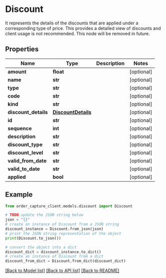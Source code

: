 # Discount

It represents the details of the discounts that are applied under a corresponding type of price. This provides a detailed view of discounts and client usage is not recommended. This node will be removed in future.

## Properties

Name | Type | Description | Notes
------------ | ------------- | ------------- | -------------
**amount** | **float** |  | [optional] 
**name** | **str** |  | [optional] 
**type** | **str** |  | [optional] 
**code** | **str** |  | [optional] 
**kind** | **str** |  | [optional] 
**discount_details** | [**DiscountDetails**](DiscountDetails.md) |  | [optional] 
**id** | **str** |  | [optional] 
**sequence** | **int** |  | [optional] 
**description** | **str** |  | [optional] 
**discount_type** | **str** |  | [optional] 
**discount_level** | **str** |  | [optional] 
**valid_from_date** | **str** |  | [optional] 
**valid_to_date** | **str** |  | [optional] 
**applied** | **bool** |  | [optional] 

## Example

```python
from order_capture_client.models.discount import Discount

# TODO update the JSON string below
json = "{}"
# create an instance of Discount from a JSON string
discount_instance = Discount.from_json(json)
# print the JSON string representation of the object
print(Discount.to_json())

# convert the object into a dict
discount_dict = discount_instance.to_dict()
# create an instance of Discount from a dict
discount_from_dict = Discount.from_dict(discount_dict)
```
[[Back to Model list]](../README.md#documentation-for-models) [[Back to API list]](../README.md#documentation-for-api-endpoints) [[Back to README]](../README.md)


